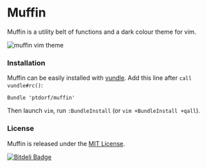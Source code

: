 # Muffin

Muffin is a utility belt of functions and a dark colour theme for vim.

![muffin vim theme](https://hostr.co/file/oEB9Dk5jqmsV/muffin.png)


### Installation

Muffin can be easily installed with [vundle](https://github.com/gmarik/vundle).
Add this line after `call vundle#rc()`:

```vim
Bundle 'ptdorf/muffin'
```

Then launch `vim`, run `:BundleInstall` (or `vim +BundleInstall +qall`).


### License

Muffin is released under the [MIT License](http://opensource.org/licenses/MIT).


[![Bitdeli Badge](https://d2weczhvl823v0.cloudfront.net/ptdorf/vim-muffin/trend.png)](https://bitdeli.com/free "Bitdeli Badge")
